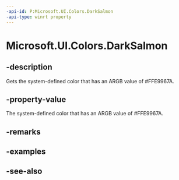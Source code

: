 ```yaml
---
-api-id: P:Microsoft.UI.Colors.DarkSalmon
-api-type: winrt property
---
```


<!-- Property syntax
public Windows.UI.Color DarkSalmon { get; }
-->

# Microsoft.UI.Colors.DarkSalmon

## -description

Gets the system-defined color that has an ARGB value of #FFE9967A.

## -property-value

The system-defined color that has an ARGB value of #FFE9967A.

## -remarks

## -examples

## -see-also
